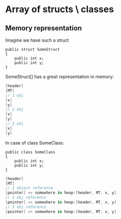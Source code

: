 # Array of structs \ classes

## Memory representation

Imagine we have such a struct
```
public struct SomeStruct
{
    public int x;
    public int y;
}
```

SomeStruct[] has a great representation in memory:
```c#
[header]
[MT]
// 1 obj
[x]
[y]
// 2 obj
[x]
[y]
// 3 obj
[x]
[y]
```

In case of class SomeClass:
```
public class SomeClass
{
    public int x;
    public int y;
}
```

```c#
[header]
[MT]
// 1 object reference
[pointer] => somewhere in heap:[header, MT, x, y]
// 2 obj reference
[pointer] => somewhere in heap:[header, MT, x, y]
// 3 obj reference
[pointer] => somewhere in heap:[header, MT, x, y]
```